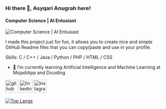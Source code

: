 ### Hi there 👋, Asyqari Anugrah here!
#### Computer Science | AI Entusiast
![Computer Science | AI Entusiast](https://arturssmirnovs.github.io/github-profile-readme-generator/images/banner.png)

I made this project just for fun, it allows you to create nice and simple GitHub Readme files that you can copy/paste and use in your profile.

Skills: C / C++ / Java / Python / PHP / HTML / CSS

- 🌱 I’m currently learning Artificial Intelligence and Machine Learning at MojadiApp and Dicoding 


[<img src='https://cdn.jsdelivr.net/npm/simple-icons@3.0.1/icons/github.svg' alt='github' height='40'>](https://github.com/asyqari)  [<img src='https://cdn.jsdelivr.net/npm/simple-icons@3.0.1/icons/linkedin.svg' alt='linkedin' height='40'>](https://www.linkedin.com/in/asyqarianugrah/)  [<img src='https://cdn.jsdelivr.net/npm/simple-icons@3.0.1/icons/instagram.svg' alt='instagram' height='40'>](https://www.instagram.com/asyqari/)  

[![Top Langs](https://github-readme-stats.vercel.app/api/top-langs/?username=asyqari&show_icons=true&theme=radical)](https://github.com/anuraghazra/github-readme-stats)

